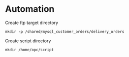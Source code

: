 # Automation
Create ftp target directory
```
mkdir -p /shared/mysql_customer_orders/delivery_orders
```
Create script directory
```
mkdir /home/opc/script
```
